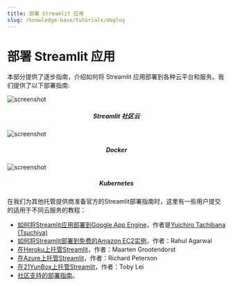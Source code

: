 ```yaml
---
title: 部署 Streamlit 应用
slug: /knowledge-base/tutorials/deploy
---
```


# 部署 Streamlit 应用

本部分提供了逐步指南，介绍如何将 Streamlit 应用部署到各种云平台和服务。我们提供了以下部署指南:

<DataSourcesContainer>
<DataSourcesCard href="/streamlit-community-cloud/get-started">

<Image pure alt="screenshot" src="/images/deploy/streamlit-cloud.png" />

<h5 align="center">Streamlit 社区云</h5>

</DataSourcesCard>

<DataSourcesCard href="/knowledge-base/tutorials/deploy/docker">

<Image pure alt="screenshot" src="/images/deploy/docker.png" />

<h5 align="center">Docker</h5>

</DataSourcesCard>

<DataSourcesCard href="/knowledge-base/tutorials/deploy/kubernetes">

<Image pure alt="screenshot" src="/images/deploy/kubernetes.png" />

<h5 align="center">Kubernetes</h5>

</DataSourcesCard>
</DataSourcesContainer>

在我们为其他托管提供商准备官方的Streamlit部署指南时，这里有一些用户提交的适用于不同云服务的教程：

- [如何将Streamlit应用部署到Google App Engine](https://dev.to/whitphx/how-to-deploy-streamlit-apps-to-google-app-engine-407o)，作者是[Yuichiro Tachibana (Tsuchiya)](https://discuss.streamlit.io/u/whitphx/summary)
- [如何将Streamlit部署到免费的Amazon EC2实例](https://towardsdatascience.com/how-to-deploy-a-streamlit-app-using-an-amazon-free-ec2-instance-416a41f69dc3)，作者：Rahul Agarwal
- [在Heroku上托管Streamlit](https://towardsdatascience.com/quickly-build-and-deploy-an-application-with-streamlit-988ca08c7e83)，作者：Maarten Grootendorst
- [在Azure上托管Streamlit](https://towardsdatascience.com/deploying-a-streamlit-web-app-with-azure-app-service-1f09a2159743)，作者：Richard Peterson
- [在21YunBox上托管Streamlit](https://www.21yunbox.com/docs/#/deploy-streamlit)，作者：Toby Lei
- [社区支持的部署指南](https://discuss.streamlit.io/t/streamlit-deployment-guide-wiki/5099)。
